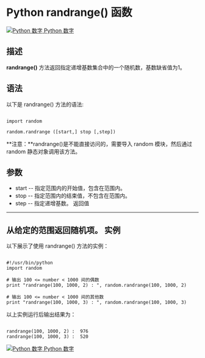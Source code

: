 Python  randrange() 函数
======================

 [![Python 数字](../images/up.gif)
 Python 数字](python-numbers.html)


  描述
--

  **randrange()** 方法返回指定递增基数集合中的一个随机数，基数缺省值为1。

 语法
--

 以下是 randrange() 方法的语法:

 
```

import random

random.randrange ([start,] stop [,step])

```

 **注意：**randrange()是不能直接访问的，需要导入 random 模块，然后通过 random 静态对象调用该方法。

  参数
--

  *  start -- 指定范围内的开始值，包含在范围内。 
 *  stop -- 指定范围内的结束值，不包含在范围内。 
 *  step -- 指定递增基数。 
   返回值
---

 从给定的范围返回随机项。  实例
--

  以下展示了使用 randrange() 方法的实例： 

 
```

#!/usr/bin/python
import random

# 输出 100 <= number < 1000 间的偶数
print "randrange(100, 1000, 2) : ", random.randrange(100, 1000, 2)

# 输出 100 <= number < 1000 间的其他数
print "randrange(100, 1000, 3) : ", random.randrange(100, 1000, 3)

```

  以上实例运行后输出结果为： 

 
```

randrange(100, 1000, 2) :  976
randrange(100, 1000, 3) :  520

```

 [![Python 数字](../images/up.gif)
 Python 数字](python-numbers.html)